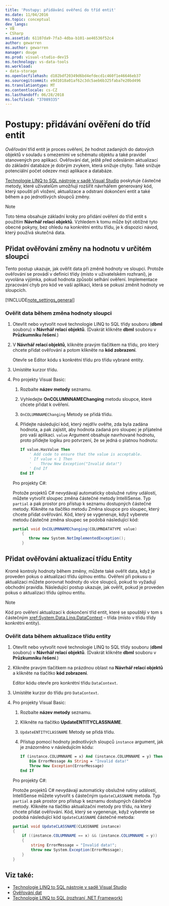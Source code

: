```yaml
---
title: 'Postupy: přidávání ověření do tříd entit'
ms.date: 11/04/2016
ms.topic: conceptual
dev_langs:
- VB
- CSharp
ms.assetid: 61107da9-7fa3-4dba-b101-ae46536f52c4
author: gewarren
ms.author: gewarren
manager: douge
ms.prod: visual-studio-dev15
ms.technology: vs-data-tools
ms.workload:
- data-storage
ms.openlocfilehash: d102bdf20349d6bd4efdecd1c460f1e46646eb37
ms.sourcegitcommit: e9d1018a01af62c3dc5aeb6b325faba7e20bd496
ms.translationtype: MT
ms.contentlocale: cs-CZ
ms.lasthandoff: 06/28/2018
ms.locfileid: "37089335"
---
```

# <a name="how-to-add-validation-to-entity-classes"></a>Postupy: přidávání ověření do tříd entit
*Ověřování* tříd entit je proces ověření, že hodnot zadaných do datových objektů v souladu s omezeními ve schématu objektu a také pravidel stanovených pro aplikaci. Ověřování dat, ještě před odesláním aktualizací do základní databáze je dobrým zvykem, která snižuje chyby. Také snižuje potenciální počet odezev mezi aplikace a databáze.

 [Technologie LINQ to SQL nástroje v sadě Visual Studio](../data-tools/linq-to-sql-tools-in-visual-studio2.md) poskytuje částečné metody, které uživatelům umožňují rozšířit návrhářem generovaný kód, který spouští při vložení, aktualizace a odstraní dokončení entit a také během a po jednotlivých sloupců změny.

> [!NOTE]
>  Toto téma obsahuje základní kroky pro přidání ověření do tříd entit s použitím **Návrhář relací objektů**. Vzhledem k tomu může být obtížné tyto obecné pokyny, bez ohledu na konkrétní entitu třídu, je k dispozici návod, který používá skutečná data.

## <a name="add-validation-for-changes-to-the-value-in-a-specific-column"></a>Přidat ověřování změny na hodnotu v určitém sloupci
 Tento postup ukazuje, jak ověřit data při změně hodnoty ve sloupci. Protože ověřování se provádí v definici třídy (místo v uživatelském rozhraní), je vyvolána výjimka, pokud hodnota způsobí selhání ověření. Implementace zpracování chyb pro kód ve vaší aplikaci, která se pokusí změnit hodnoty ve sloupcích.

[!INCLUDE[note_settings_general](../data-tools/includes/note_settings_general_md.md)]

### <a name="to-validate-data-during-a-columns-value-change"></a>Ověřit data během změna hodnoty sloupci

1.  Otevřít nebo vytvořit nové technologie LINQ to SQL třídy souboru (**dbml** souboru) v **Návrhář relací objektů**. (Dvakrát klikněte **dbml** souboru v **Průzkumníku řešení**.)

2.  V **Návrhář relací objektů**, klikněte pravým tlačítkem na třídu, pro který chcete přidat ověřování a potom klikněte na **kód zobrazení**.

     Otevře se Editor kódu s konkrétní třídu pro třídu vybrané entity.

3.  Umístěte kurzor třídu.

4.  Pro projekty Visual Basic:

    1.  Rozbalte **název metody** seznamu.

    2.  Vyhledejte **OnCOLUMNNAMEChanging** metodu sloupce, které chcete přidat k ověření.

    3.  `OnCOLUMNNAMEChanging` Metody se přidá třídu.

    4.  Přidejte následující kód, který nejdřív ověřte, zda byla zadána hodnota, a pak zajistit, aby hodnota zadaná pro sloupec je přijatelné pro vaši aplikaci. `value` Argument obsahuje navrhované hodnotu, proto přidejte logiku pro potvrzení, že se jedná o platnou hodnotu:

        ```vb
        If value.HasValue Then
            ' Add code to ensure that the value is acceptable.
            ' If value < 1 Then
            '    Throw New Exception("Invalid data!")
            ' End If
        End If
        ```

    Pro projekty C#:

    Protože projektů C# nevydávají automaticky obslužné rutiny událostí, můžete vytvořit sloupec změna částečné metody IntelliSense. Typ `partial` a pak prostor pro přístup k seznamu dostupných částečné metody. Klikněte na tlačítko metodu Změna sloupce pro sloupec, který chcete přidat ověřování. Kód, který se vygeneruje, když vyberete metodu částečné změna sloupec se podobá následující kód:

    ```csharp
    partial void OnCOLUMNNAMEChanging(COLUMNDATATYPE value)
        {
           throw new System.NotImplementedException();
        }
    ```

## <a name="add-validation-for-updates-to-an-entity-class"></a>Přidat ověřování aktualizací třídu Entity
 Kromě kontroly hodnoty během změny, můžete také ověřit data, když je proveden pokus o aktualizaci třídu úplnou entitu. Ověření při pokusu o aktualizaci můžete porovnat hodnoty do více sloupců, pokud to vyžadují obchodní pravidla. Následující postup ukazuje, jak ověřit, pokud je proveden pokus o aktualizaci třídu úplnou entitu.

> [!NOTE]
>  Kód pro ověření aktualizací k dokončení tříd entit, které se spouštějí v tom s částečným <xref:System.Data.Linq.DataContext> – třída (místo v třídu třídy konkrétní entity).

### <a name="to-validate-data-during-an-update-to-an-entity-class"></a>Ověřit data během aktualizace třídu entity

1.  Otevřít nebo vytvořit nové technologie LINQ to SQL třídy souboru (**dbml** souboru) v **Návrhář relací objektů**. (Dvakrát klikněte **dbml** souboru v **Průzkumníku řešení**.)

2.  Klikněte pravým tlačítkem na prázdnou oblast na **Návrhář relací objektů** a klikněte na tlačítko **kód zobrazení**.

     Editor kódu otevře pro konkrétní třídu `DataContext`.

3.  Umístěte kurzor do třídu pro `DataContext`.

4.  Pro projekty Visual Basic:

    1.  Rozbalte **název metody** seznamu.

    2.  Klikněte na tlačítko **UpdateENTITYCLASSNAME**.

    3.  `UpdateENTITYCLASSNAME` Metody se přidá třídu.

    4.  Přístup pomocí hodnoty jednotlivých sloupců `instance` argument, jak je znázorněno v následujícím kódu:

        ```vb
        If (instance.COLUMNNAME = x) And (instance.COLUMNNAME = y) Then
            Dim ErrorMessage As String = "Invalid data!"
            Throw New Exception(ErrorMessage)
        End If
        ```

    Pro projekty C#:

    Protože projektů C# nevydávají automaticky obslužné rutiny událostí, IntelliSense můžete vytvořit s částečným `UpdateCLASSNAME` metoda. Typ `partial` a pak prostor pro přístup k seznamu dostupných částečné metody. Klikněte na tlačítko aktualizační metody pro třídu, na který chcete přidat ověřování. Kód, který se vygeneruje, když vyberete se podobá následující kód `UpdateCLASSNAME` částečné metoda:

    ```csharp
    partial void UpdateCLASSNAME(CLASSNAME instance)
    {
        if ((instance.COLUMNNAME == x) && (instance.COLUMNNAME = y))
        {
            string ErrorMessage = "Invalid data!";
            throw new System.Exception(ErrorMessage);
        }
    }
    ```

## <a name="see-also"></a>Viz také:

- [Technologie LINQ to SQL nástroje v sadě Visual Studio](../data-tools/linq-to-sql-tools-in-visual-studio2.md)
- [Ověřování dat](../data-tools/validate-data-in-datasets.md)
- [Technologie LINQ to SQL (rozhraní .NET Framework)](/dotnet/framework/data/adonet/sql/linq/index)